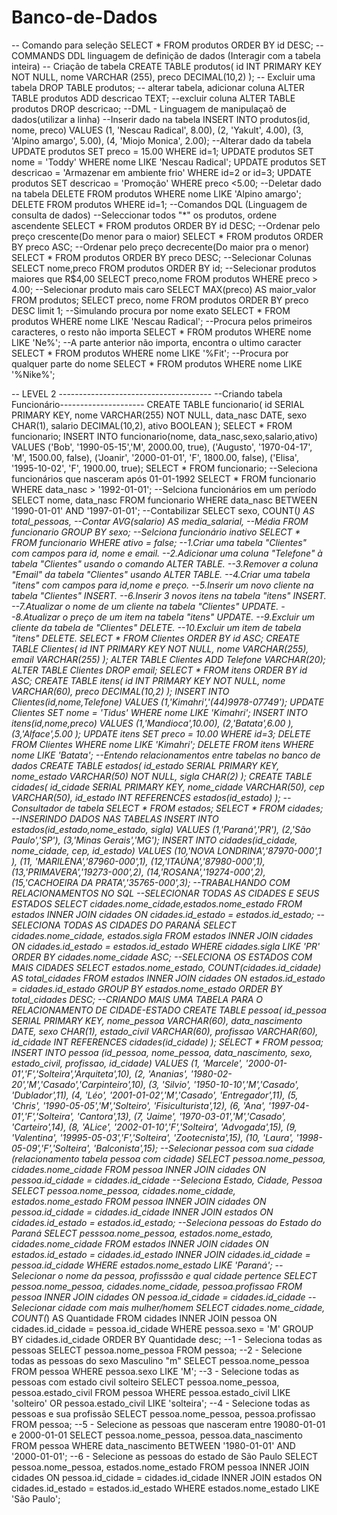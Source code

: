 # Banco-de-Dados
-- Comando para seleção
SELECT * FROM produtos ORDER BY id DESC;
-- COMMANDS DDL  linguagem de definição de dados (Interagir com a tabela inteira)
-- Criação de tabela
CREATE TABLE produtos(
	id INT PRIMARY KEY NOT NULL,
	nome VARCHAR (255),
	preco DECIMAL(10,2)
);
-- Excluir uma tabela 
DROP TABLE produtos;
-- alterar tabela, adicionar coluna
ALTER TABLE produtos ADD descricao TEXT;
--excluir coluna
ALTER TABLE produtos DROP descricao;
--DML - Linguagem de manipulaçaõ de dados(utilizar a linha)
--Inserir dado na tabela
INSERT INTO produtos(id, nome, preco) VALUES
(1, 'Nescau Radical', 8.00),
(2, 'Yakult', 4.00),
(3, 'Alpino amargo', 5.00),
(4, 'Miojo Monica', 2.00);
--Alterar dado da tabela 
UPDATE produtos SET preco = 15.00 WHERE id=1;
UPDATE produtos SET nome = 'Toddy' WHERE nome LIKE 'Nescau Radical';
UPDATE produtos SET descricao = 'Armazenar em ambiente frio'
WHERE id=2 or id=3;
UPDATE produtos SET descricao = 'Promoção'
WHERE  preco <5.00;
--Deletar dado na tabela
DELETE FROM produtos WHERE nome LIKE 'Alpino amargo';
DELETE FROM produtos WHERE id=1;
--Comandos DQL (Linguagem de consulta de dados)
--Seleccionar todos "*" os produtos, ordene ascendente
SELECT * FROM produtos ORDER BY id DESC;
--Ordenar pelo preço crescente(Do menor para o maior)
SELECT * FROM produtos ORDER BY preco ASC;
--Ordenar pelo preço decrecente(Do maior pra o menor)
SELECT * FROM produtos ORDER BY preco DESC;
--Selecionar Colunas
SELECT nome,preco FROM produtos ORDER BY id;
--Selecionar produtos maiores que R$4,00
SELECT preco,nome FROM produtos WHERE preco > 4.00;
--Selecionar produto mais caro
SELECT MAX(preco) AS maior_valor FROM produtos;
SELECT preco, nome FROM produtos ORDER BY  preco DESC limit 1;
--Simulando procura por nome exato
SELECT * FROM produtos WHERE nome LIKE 'Nescau Radical';
--Procura pelos primeiros caracteres, o resto não importa
SELECT * FROM produtos WHERE nome LIKE 'Ne%';
--A parte anterior não importa, encontra o ultimo caracter
SELECT * FROM produtos WHERE nome LIKE '%Fit';
--Procura por qualquer parte do nome
SELECT * FROM produtos WHERE nome LIKE '%Nike%';

-- LEVEL 2 --------------------------------------
--Criando tabela Funcionário---------------------
CREATE TABLE funcionario( 
	id  SERIAL PRIMARY KEY,
	nome VARCHAR(255) NOT NULL,
	data_nasc DATE,
	sexo CHAR(1),
	salario DECIMAL(10,2),
	ativo BOOLEAN
);
SELECT * FROM funcionario;
INSERT INTO funcionario(nome, data_nasc,sexo,salario,ativo) VALUES
('Bob', '1990-05-15','M', 2000.00, true),
('Augusto', '1970-04-17', 'M', 1500.00, false),
('Joanir', '2000-01-01', 'F', 1800.00, false),
('Elisa', '1995-10-02', 'F', 1900.00, true);
SELECT * FROM funcionario;
--Seleciona funcionários que nasceram após 01-01-1992 
SELECT * FROM funcionario WHERE data_nasc > '1992-01-01';
--Selciona funcionários em um período
SELECT nome, data_nasc FROM funcionario
WHERE data_nasc BETWEEN '1990-01-01' AND '1997-01-01';
--Contabilizar
SELECT sexo, COUNT(*) AS total_pessoas,   --Contar
AVG(salario) AS media_salarial,           --Média
FROM funcionario GROUP BY sexo;
--Selciona funcionário inativo
SELECT * FROM funcionario WHERE ativo = false;
--1.Criar uma tabela "Clientes" com campos para id, nome e email.
--2.Adicionar uma coluna "Telefone" à tabela "Clientes" usando o comando ALTER TABLE.
--3.Remover a coluna "Email" da tabela "Clientes" usando ALTER TABLE.
--4.Criar uma tabela "itens" com campos para id,nome e preço.
--5.Inserir um novo cliente na tabela "Clientes" INSERT.
--6.Inserir 3 novos itens na tabela "itens" INSERT.
--7.Atualizar o nome de um cliente na tabela "Clientes" UPDATE.
--8.Atualizar o preço de um item na tabela "itens" UPDATE.
--9.Excluir um cliente da tabela de "Clientes" DELETE.
--10.Excluir um item de tabela "itens" DELETE.
SELECT * FROM Clientes ORDER BY id ASC;
CREATE TABLE Clientes(
id INT PRIMARY KEY NOT NULL,
	nome VARCHAR(255),
	email VARCHAR(255)
);
ALTER TABLE Clientes ADD Telefone VARCHAR(20);
ALTER TABLE Clientes DROP email;
SELECT * FROM itens ORDER BY id ASC;
CREATE TABLE itens(
id INT PRIMARY KEY NOT NULL,
	nome VARCHAR(60),
	preco DECIMAL(10,2)
);
INSERT INTO Clientes(id,nome,Telefone) VALUES
(1,'Kimahri','(44)9978-07749');
UPDATE Clientes SET nome = 'Tidus' WHERE nome LIKE 'Kimahri';
INSERT INTO itens(id,nome,preco) VALUES
(1,'Mandioca',10.00),
(2,'Batata',6.00 ),
(3,'Alface',5.00 );
UPDATE itens SET preco = 10.00  WHERE id=3;
DELETE FROM Clientes WHERE nome LIKE 'Kimahri';
DELETE FROM itens WHERE nome LIKE 'Batata';
--Entendo relacionamentos entre tabelas no banco de dados
CREATE TABLE estados(
id_estado SERIAL PRIMARY KEY,
	nome_estado  VARCHAR(50) NOT NULL,
	sigla CHAR(2)
);
CREATE TABLE cidades(
	id_cidade SERIAL PRIMARY KEY,
	nome_cidade VARCHAR(50),
	cep VARCHAR(50),
	id_estado INT REFERENCES estados(id_estado)
);
--Consultador de tabela
SELECT * FROM estados;
SELECT * FROM cidades;
--INSERINDO DADOS NAS TABELAS
INSERT INTO estados(id_estado,nome_estado, sigla) VALUES
(1,'Paraná','PR'),
(2,'São Paulo','SP'),
(3,'Minas Gerais','MG');
INSERT INTO cidades(id_cidade, nome_cidade, cep, id_estado) VALUES
(10,'NOVA LONDRINA','87970-000',1 ),
(11, 'MARILENA','87960-000',1),
(12,'ITAÚNA','87980-000',1),
(13,'PRIMAVERA','19273-000',2),
(14,'ROSANA','19274-000',2),
(15,'CACHOEIRA DA PRATA','35765-000',3);
--TRABALHANDO COM RELACIONAMENTOS NO SQL
--SELECIONAR TODAS AS CIDADES E SEUS ESTADOS 
SELECT cidades.nome_cidade,estados.nome_estado
FROM estados INNER JOIN cidades
ON cidades.id_estado = estados.id_estado;
--SELECIONA TODAS AS CIDADES DO PARANÁ
SELECT cidades.nome_cidade, estados.sigla
FROM estados INNER JOIN cidades
ON cidades.id_estado = estados.id_estado
WHERE cidades.sigla LIKE 'PR'
ORDER BY cidades.nome_cidade ASC;
--SELECIONA OS ESTADOS COM MAIS CIDADES
SELECT estados.nome_estado, COUNT(cidades.id_cidade) AS total_cidades
FROM estados INNER JOIN 	cidades
ON estados.id_estado = cidades.id_estado
GROUP BY estados.nome_estado
ORDER BY total_cidades DESC;
--CRIANDO MAIS UMA TABELA PARA O RELACIONAMENTO DE CIDADE-ESTADO
CREATE TABLE pessoa(
	id_pessoa SERIAL PRIMARY KEY,
	nome_pessoa VARCHAR(60),
	data_nascimento DATE,
	sexo CHAR(1),
	estado_civil VARCHAR(60),
	profissao VARCHAR(60),
	id_cidade INT REFERENCES cidades(id_cidade)
);
SELECT * FROM pessoa;
INSERT INTO pessoa
(id_pessoa, nome_pessoa, data_nascimento, sexo, estado_civil, profissao, id_cidade)
VALUES
(1, 'Marcele', '2000-01-01','F','Solteira','Arquiteta',10),
(2, 'Ananias', '1980-02-20','M','Casado','Carpinteiro',10),
(3, 'Silvio', '1950-10-10','M','Casado', 'Dublador',11),
(4, 'Léo', '2001-01-02','M','Casado', 'Entregador',11),
(5, 'Chris', '1990-05-05','M','Solteiro', 'Fisiculturista',12),
(6, 'Ana', '1997-04-01','F','Solteira', 'Cantora',13),
(7, 'Jaime', '1970-03-01','M','Casado', 'Carteiro',14),
(8, 'ALice', '2002-01-10','F','Solteira', 'Advogada',15),
(9, 'Valentina', '19995-05-03','F','Solteira', 'Zootecnista',15),
(10, 'Laura', '1998-05-09','F','Solteira', 'Balconista',15);
--Selecionar pessoa com sua cidade (relacionamento tabela pessoa com cidade)
SELECT pessoa.nome_pessoa, cidades.nome_cidade
FROM pessoa INNER JOIN cidades
ON pessoa.id_cidade = cidades.id_cidade
--Seleciona Estado, Cidade, Pessoa
SELECT pessoa.nome_pessoa, cidades.nome_cidade, estados.nome_estado
FROM pessoa INNER JOIN cidades
ON pessoa.id_cidade = cidades.id_cidade
INNER JOIN estados
ON cidades.id_estado = estados.id_estado;
--Seleciona pessoas do Estado do Paraná
SELECT pesssoa.nome_pessoa, estados.nome_estado, cidades.nome_cidade
FROM estados INNER  JOIN cidades
ON estados.id_estado = cidades.id_estado
INNER JOIN cidades.id_cidade = pessoa.id_cidade
WHERE estados.nome_estado LIKE 'Paraná';
--Selecionar o nome da pessoa, profisssão e qual cidade pertence
SELECT pessoa.nome_pessoa, cidades.nome_cidade, pessoa.profissao
FROM pessoa INNER JOIN cidades
ON pessoa.id_cidade = cidades.id_cidade
--Selecionar cidade com mais mulher/homem
SELECT cidades.nome_cidade, COUNT(*) AS Quantidade
FROM cidades INNER JOIN pessoa
ON cidades.id_cidade = pessoa.id_cidade
WHERE pessoa.sexo = 'M'
GROUP BY cidades.id_cidade
ORDER BY Quantidade desc;
--1 - Seleciona todas as pessoas
SELECT pessoa.nome_pessoa FROM pessoa;
--2 - Selecione todas as pessoas do sexo Masculino "m"
SELECT pessoa.nome_pessoa FROM pessoa
WHERE pessoa.sexo LIKE 'M';
--3 - Selecione todas as pessoas com estado civil solteiro
SELECT pessoa.nome_pessoa, pessoa.estado_civil FROM pessoa
WHERE pessoa.estado_civil LIKE 'solteiro'
OR pessoa.estado_civil LIKE 'solteira';
--4 - Selecione todas as pessoas e sua profissão
SELECT pessoa.nome_pessoa, pessoa.profissao FROM pessoa;
--5 - Selecione as pessoas que nasceram entre 19080-01-01 e 2000-01-01
SELECT pessoa.nome_pessoa, pessoa.data_nascimento
FROM pessoa WHERE data_nascimento  BETWEEN '1980-01-01' AND '2000-01-01';
--6 - Selecione as pessoas do estado de São Paulo
SELECT pessoa.nome_pessoa, estados.nome_estado 
FROM pessoa INNER JOIN cidades
ON pessoa.id_cidade = cidades.id_cidade
INNER JOIN estados
ON cidades.id_estado = estados.id_estado
WHERE estados.nome_estado LIKE 'São Paulo';
